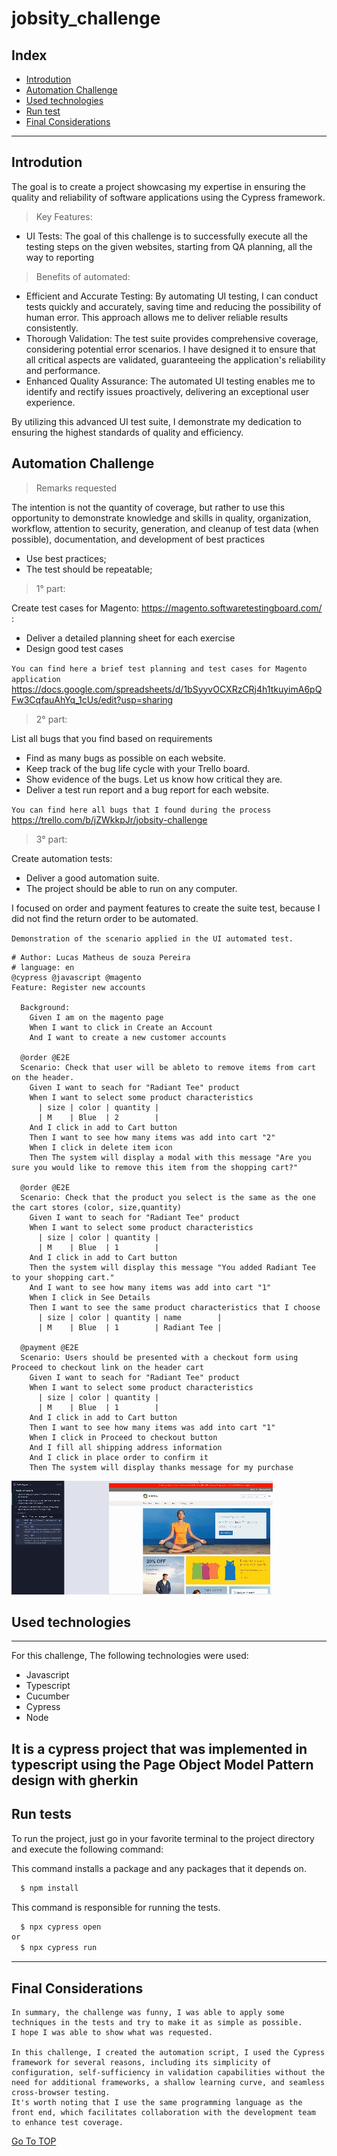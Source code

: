# jobsity_challenge
## Index

- [Introdution](#Introdution)
- [Automation Challenge](#Automation-Challenge)
- [Used technologies](#used-technologies)
- [Run test](#run-test)
- [Final Considerations](#final-considerations)
---
## Introdution 

The goal is to create a project showcasing my expertise in ensuring the quality and reliability of software applications using the Cypress framework.

>Key Features:
* UI Tests: The goal of this challenge is to successfully execute all the testing steps on the given websites, starting
from QA planning, all the way to reporting

>Benefits of automated:
* Efficient and Accurate Testing: By automating UI testing, I can conduct tests quickly and accurately, saving time and reducing the possibility of human error. This approach allows me to deliver reliable results consistently.
* Thorough Validation: The test suite provides comprehensive coverage, considering potential error scenarios. I have designed it to ensure that all critical aspects are validated, guaranteeing the application's reliability and performance.
* Enhanced Quality Assurance: The automated UI testing enables me to identify and rectify issues proactively, delivering an exceptional user experience.

By utilizing this advanced UI test suite, I demonstrate my dedication to ensuring the highest standards of quality and efficiency.

## Automation Challenge

> Remarks requested

The intention is not the quantity of coverage, but rather to use this opportunity to demonstrate knowledge and skills in quality, organization, workflow, attention to security, generation, and cleanup of test data (when possible), documentation, and development of best practices
* Use best practices;
* The test should be repeatable;

>1° part:

Create test cases for Magento: https://magento.softwaretestingboard.com/ :
- Deliver a detailed planning sheet for each exercise
- Design good test cases

`You can find here a brief test planning and test cases for Magento application` https://docs.google.com/spreadsheets/d/1bSyyvOCXRzCRj4h1tkuyimA6pQFw3CqfauAhYq_1cUs/edit?usp=sharing


>2° part:

List all bugs that you find based on requirements
- Find as many bugs as possible on each website.
- Keep track of the bug life cycle with your Trello board.
- Show evidence of the bugs. Let us know how critical they are.
- Deliver a test run report and a bug report for each website.

`You can find here all bugs that I found during the process` https://trello.com/b/jZWkkpJr/jobsity-challenge

>3° part:

Create automation tests:
- Deliver a good automation suite.
- The project should be able to run on any computer.

I focused on order and payment features to create the suite test, because I did not find the return order to be automated. 

`Demonstration of the scenario applied in the UI automated test.`

```gherkin
# Author: Lucas Matheus de souza Pereira
# language: en
@cypress @javascript @magento
Feature: Register new accounts

  Background:
    Given I am on the magento page
    When I want to click in Create an Account
    And I want to create a new customer accounts

  @order @E2E
  Scenario: Check that user will be ableto to remove items from cart on the header.
    Given I want to seach for "Radiant Tee" product
    When I want to select some product characteristics
      | size | color | quantity |
      | M    | Blue  | 2        |
    And I click in add to Cart button
    Then I want to see how many items was add into cart "2"
    When I click in delete item icon
    Then The system will display a modal with this message "Are you sure you would like to remove this item from the shopping cart?"

  @order @E2E
  Scenario: Check that the product you select is the same as the one the cart stores (color, size,quantity)
    Given I want to seach for "Radiant Tee" product
    When I want to select some product characteristics
      | size | color | quantity |
      | M    | Blue  | 1        |
    And I click in add to Cart button
    Then the system will display this message "You added Radiant Tee to your shopping cart."
    And I want to see how many items was add into cart "1"
    When I click in See Details
    Then I want to see the same product characteristics that I choose
      | size | color | quantity | name        |
      | M    | Blue  | 1        | Radiant Tee |

  @payment @E2E
  Scenario: Users should be presented with a checkout form using Proceed to checkout link on the header cart
    Given I want to seach for "Radiant Tee" product
    When I want to select some product characteristics
      | size | color | quantity |
      | M    | Blue  | 1        |
    And I click in add to Cart button
    Then I want to see how many items was add into cart "1"
    When I click in Proceed to checkout button
    And I fill all shipping address information
    And I click in place order to confirm it
    Then The system will display thanks message for my purchase

```
![plot](./folder/jobsity.gif)

## Used technologies 
---
For this challenge, The following technologies were used:
- Javascript
- Typescript
- Cucumber
- Cypress
- Node

It is a cypress project that was implemented in typescript using the Page Object Model Pattern design with gherkin
---

## Run tests

To run the project, just go in your favorite terminal to the project directory and execute the following command:

This command installs a package and any packages that it depends on.
```bash
  $ npm install
```
This command is responsible for running the tests.
```bash
  $ npx cypress open
or
  $ npx cypress run
```
---
## Final Considerations
```
In summary, the challenge was funny, I was able to apply some techniques in the tests and try to make it as simple as possible. 
I hope I was able to show what was requested.

In this challenge, I created the automation script, I used the Cypress framework for several reasons, including its simplicity of configuration, self-sufficiency in validation capabilities without the need for additional frameworks, a shallow learning curve, and seamless cross-browser testing.
It's worth noting that I use the same programming language as the front end, which facilitates collaboration with the development team to enhance test coverage.
```
[Go To TOP](#TOP)


